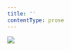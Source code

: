 ```yaml
---
title: ''
contentType: prose
---
```


<section>

![](../Images/obalka_nevinnost_je_nemyslet.jpg)

</section>

